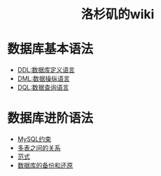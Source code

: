 # <center>洛杉矶的wiki</center>

# 数据库基本语法

- [DDL:数据库定义语言](mysql/DDL.md)
- [DML:数据操纵语言](mysql/DML.md)
- [DQL:数据查询语言](mysql/DQL.md)

# 数据库进阶语法
- [MySQL约束](mysql/cons.md)
- [多表之间的关系](mysql/multilist.md)
- [范式]()
- [数据库的备份和还原]()